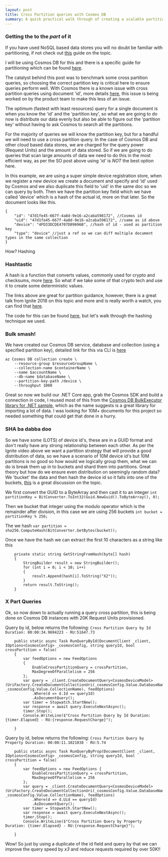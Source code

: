 ```yaml
---
layout: post
title: Cross Partition queries with Cosmos DB
summary: A quick practical walk through of creating a scalable partition strategy for Cosmos DB, bulk loading data and putting it through it's paces, all using .NET Core SDK
---
```


### Getting the to the *part* of it

If you have used NoSQL based data stores you will no doubt be familiar with partitioning, if not check out [this](https://docs.microsoft.com/en-us/azure/architecture/best-practices/data-partitioning) guide on the topic.

I will be using Cosmos DB for this and there is a specific guide for partitioning which can be found [here](https://docs.microsoft.com/en-us/azure/cosmos-db/partition-data).

The catalyst behind this post was to benchmark some cross partition queries, so choosing the correct partition key is critical here to ensure queries perform well. With Cosmos there is a known issue with cross partition queries using document 'id', more details [here](https://stackoverflow.com/questions/47208981/retrieving-a-document-by-id-is-slow-across-partitions-in-cosmos-db), this issue is being worked on by the product team to make this less of an issue.

The optimum (fastest with least resources) query for a single document is when you know the 'id' and the 'partition key', so what we are going to do now is distribute our data evenly but also be able to figure out the 'partition key' without having to ask Cosmos to search all the partitions.

For the majority of queries we will know the partition key, but for a handful we will need to use a cross partition query. In the case of Cosmos DB and other cloud based data stores, we are charged for the query power (Request Units) and the amount of data stored. So if we are going to do queries that scan large amounts of data we need to do this in the most efficient way, as per the SO post above using 'id' is *NOT* the best option here.

In this example, we are using a super simple device registration store, when we register a new device we create a document and specify and 'id' used by Cosmos and we also duplicate this field to 'uid' in the same doc so we can query by both. Then we have the partition key field which we have called 'device' which is a hash of the actual id, more on that later. So the document looks like this.

```
{
    "id": "47d1fe45-667f-4a8d-9e16-a2caba598172", //Cosmos id
    "uid": "47d1fe45-667f-4a8d-9e16-a2caba598172", //same as id above
    "device": "4FD33DCDE4707D09696B", //hash of id - used as partition key
    "type": "device" //just a ref so we can diff multiple document types in the same collection
}
```

How? Hashing

### Hashtastic

A hash is a function that converts values, commonly used for crypto and checksums, more [here](https://en.wikipedia.org/wiki/List_of_hash_functions). So what if we take some of that crypto tech and use it to create some deterministic values.

The links above are great for partition guidance, however, there is a great talk from Ignite 2018 on this topic and more and is really worth a watch, you can find that [here](https://www.youtube.com/watch?v=rapFud8vu0k).

The code for this can be found [here](https://github.com/msimpsonnz/nosql), but let's walk through the hashing technique we used.

### Bulk smash!

We have created our Cosmos DB service, database and collection (using a specified partition key), detailed link for this via CLI is [here](https://docs.microsoft.com/en-us/azure/cosmos-db/scripts/create-database-account-collections-cli?toc=%2Fcli%2Fazure%2Ftoc.json#sample-script)

```
az Cosmos DB collection create \
    --resource-group $resourceGroupName \
    --collection-name $containerName \
    --name $accountName \
    --db-name $databaseName \
    --partition-key-path /device \
    --throughput 1000
```

Great so now we build our .NET Core app, grab the Cosmos SDK and build a connection in code, I reused most of this from the [Cosmos DB BulkExecutor library for .NET sample](https://github.com/Azure/azure-cosmosdb-bulkexecutor-dotnet-getting-started), which as the name suggests is a great library for importing a lot of data. I was looking for 10M+ documents for this project so needed something that could get that done in a hurry.

### SHA ba dabba doo

So we have some (LOTS) of device id's, these are in a GUID format and don't really have any strong relationship between each other. As per the Ignite video above we want a partition strategy that will provide a good distribution of data, so we have a scenario of 10M device id's but 10M partitions is no good so how would we logically group them, what we can do is break them up in to buckets and shard them into partitions. Great theory but how do we ensure even distribution on seemingly random data? We 'bucket' the data and then hash the device id so it falls into one of the buckets, [this](https://crypto.stackexchange.com/questions/17990/sha256-output-to-0-99-number-range/17994#17994) is a great discussion on the topic.

We first convert the GUID to a ByteArray and then cast it to an integer
```int partitionKey = BitConverter.ToInt32(Guid.NewGuid().ToByteArray(), 0);```

Then we bucket that integer using the modulo operator which is the remainder after division, in this case we are using 256 buckets
```int bucket = partitionKey % 256;```

The we hash
```var partition = sha256.ComputeHash(BitConverter.GetBytes(bucket));```

Once we have the hash we can extract the first 10 characters as a string like this
```
    private static string GetStringFromHash(byte[] hash)
    {
        StringBuilder result = new StringBuilder();
        for (int i = 0; i < 10; i++)
        {
            result.Append(hash[i].ToString("X2"));
        }
        return result.ToString();
    }
```

### X Part Queries

Ok, so now down to actually running a query cross partition, this is being done on Cosmos DB instances with 20K Request Units provisioned.

Query by id, below returns the following:
`Cross Partition Query by Id Duration: 00:00:34.9694223 - RU:51647.73`

```
    public static async Task RunQueryById(DocumentClient _client, IOptions<CosmosConfig> _cosmosConfig, string queryId, bool crossPartition = false)
    {
        var feedOptions = new FeedOptions
        {
            EnableCrossPartitionQuery = crossPartition,
            MaxDegreeOfParallelism = 256
        };
        var query = _client.CreateDocumentQuery<CosmosDeviceModel>(UriFactory.CreateDocumentCollectionUri(_cosmosConfig.Value.DatabaseName, _cosmosConfig.Value.CollectionName), feedOptions)
            .Where(d => d.Id == queryId)
            .AsDocumentQuery();
        var timer = Stopwatch.StartNew();
        var response = await query.ExecuteNextAsync();
        timer.Stop();
        Console.WriteLine($"Cross Partition Query by Id Duration: {timer.Elapsed} - RU:{response.RequestCharge}");

    }
```

Query by id, below returns the following:
`Cross Partition Query by Property Duration: 00:00:11.1021038 - RU:5.74`

```
    public static async Task RunQueryByProp(DocumentClient _client, IOptions<CosmosConfig> _cosmosConfig, string queryId, bool crossPartition = false)
    {
        var feedOptions = new FeedOptions {
            EnableCrossPartitionQuery = crossPartition,
            MaxDegreeOfParallelism = 256
        };
        var query = _client.CreateDocumentQuery<CosmosDeviceModel>(UriFactory.CreateDocumentCollectionUri(_cosmosConfig.Value.DatabaseName, _cosmosConfig.Value.CollectionName), feedOptions)
            .Where(d => d.Uid == queryId)
            .AsDocumentQuery();
        var timer = Stopwatch.StartNew();
        var response = await query.ExecuteNextAsync();
        timer.Stop();
        Console.WriteLine($"Cross Partition Query by Property Duration: {timer.Elapsed} - RU:{response.RequestCharge}");

    }
```

Wow! So just by using a duplicate of the id field and query by that we can improve the query speed by *x3* and reduce requests required by over 50K!!